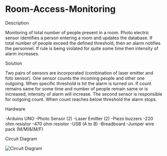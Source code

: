 # Room-Access-Monitoring
Description

Monitoring of total number of people present in a room. Photo electric sensor identifies a person entering a room and updates the database. If total number of people exceed the defined threshold, then an alarm notifies the personnel. If rule is being violated for quite some time then intensity of alarm increases. 

Solution

Two pairs of sensors are incorporated (combination of laser emitter and foto sensor). One sensor counts the incoming people and other one outgoing. When specific threshold is hit the alarm is turned on. If count remains same for some time and number of people remain same or is increased, intensity of alarm will increase. The second sensor is responsible for outgoing count. When count reaches below threshold the alarm stops.

Hardware

-Arduino UNO 
-Photo Sensor (2) 
-Laser Emitter (2) 
-Piezo buzzers 
-220 ohm resistor 
-470 ohm resistor 
-USB (A to B) 
-Breadboard 
-Jumper wire pack (M/M)&amp;(M/F)


Circuit Diagram

![Circuit Diagram](https://user-images.githubusercontent.com/61425791/174070611-a6c34544-6b0e-42a2-9731-cefd2cb20834.PNG)
